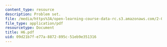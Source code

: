 ```yaml
---
content_type: resource
description: Problem set.
file: /media/https%3A/open-learning-course-data-rc.s3.amazonaws.com/2-008-design-and-manufacturing-ii-spring-2003/09d21b7fe77a8872895c51eb9e351316_H6.pdf
file_type: application/pdf
resourcetype: Document
title: H6.pdf
uid: 09d21b7f-e77a-8872-895c-51eb9e351316
---
```

